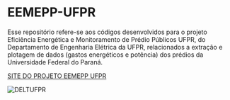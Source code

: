 # EEMEPP-UFPR

Esse repositório refere-se aos códigos desenvolvidos para o projeto Eficiência Energética e Monitoramento de Prédio Públicos UFPR, do Departamento de Engenharia Elétrica da UFPR, relacionados a extração e plotagem de dados (gastos energéticos e potência) dos prédios da Universidade Federal do Paraná.

[SITE DO PROJETO EEMEPP UFPR](https://eemepp.eletrica.ufpr.br) <br>

![DELTUFPR](https://edison.eletrica.ufpr.br/jupyter/hub/logo)
